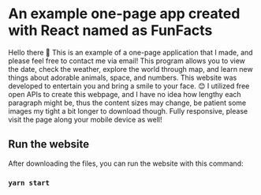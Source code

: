 # An example one-page app created with React named as FunFacts

Hello there 👋 This is an example of a one-page application that I made, and please feel free to contact me via email! This program allows you to view the date, check the weather, explore the world through map, and learn new things about adorable animals, space, and numbers. This website was developed to entertain you and bring a smile to your face. 😊 I utilized free open APIs to create this webpage, and I have no idea how lengthy each paragraph might be, thus the content sizes may change, be patient some images my tight a bit longer to download though. Fully responsive, please visit the page along your mobile device as well!

## Run the website

After downloading the files, you can run the website with this command:

### `yarn start`
